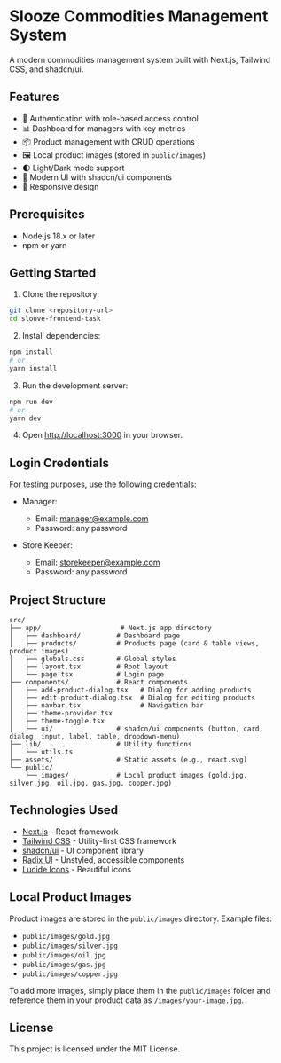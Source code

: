 # Slooze Commodities Management System

A modern commodities management system built with Next.js, Tailwind CSS, and shadcn/ui.

## Features

- 🔐 Authentication with role-based access control
- 📊 Dashboard for managers with key metrics
- 📦 Product management with CRUD operations
- 🖼️ Local product images (stored in `public/images`)
- 🌓 Light/Dark mode support
- 🎨 Modern UI with shadcn/ui components
- 📱 Responsive design

## Prerequisites

- Node.js 18.x or later
- npm or yarn

## Getting Started

1. Clone the repository:
```bash
git clone <repository-url>
cd sloove-frontend-task
```

2. Install dependencies:
```bash
npm install
# or
yarn install
```

3. Run the development server:
```bash
npm run dev
# or
yarn dev
```

4. Open [http://localhost:3000](http://localhost:3000) in your browser.

## Login Credentials

For testing purposes, use the following credentials:

- Manager:
  - Email: manager@example.com
  - Password: any password

- Store Keeper:
  - Email: storekeeper@example.com
  - Password: any password

## Project Structure

```
src/
├── app/                    # Next.js app directory
│   ├── dashboard/         # Dashboard page
│   ├── products/          # Products page (card & table views, product images)
│   ├── globals.css        # Global styles
│   ├── layout.tsx         # Root layout
│   └── page.tsx           # Login page
├── components/            # React components
│   ├── add-product-dialog.tsx   # Dialog for adding products
│   ├── edit-product-dialog.tsx  # Dialog for editing products
│   ├── navbar.tsx               # Navigation bar
│   ├── theme-provider.tsx
│   ├── theme-toggle.tsx
│   └── ui/                # shadcn/ui components (button, card, dialog, input, label, table, dropdown-menu)
├── lib/                   # Utility functions
│   └── utils.ts
├── assets/                # Static assets (e.g., react.svg)
└── public/
    └── images/            # Local product images (gold.jpg, silver.jpg, oil.jpg, gas.jpg, copper.jpg)
```

## Technologies Used

- [Next.js](https://nextjs.org/) - React framework
- [Tailwind CSS](https://tailwindcss.com/) - Utility-first CSS framework
- [shadcn/ui](https://ui.shadcn.com/) - UI component library
- [Radix UI](https://www.radix-ui.com/) - Unstyled, accessible components
- [Lucide Icons](https://lucide.dev/) - Beautiful icons

## Local Product Images

Product images are stored in the `public/images` directory. Example files:
- `public/images/gold.jpg`
- `public/images/silver.jpg`
- `public/images/oil.jpg`
- `public/images/gas.jpg`
- `public/images/copper.jpg`

To add more images, simply place them in the `public/images` folder and reference them in your product data as `/images/your-image.jpg`.

## License

This project is licensed under the MIT License.
